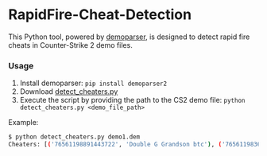 # RapidFire-Cheat-Detection
This Python tool, powered by [demoparser](https://github.com/LaihoE/demoparser), is designed to detect rapid fire cheats in Counter-Strike 2 demo files.

### Usage
1. Install demoparser: `pip install demoparser2`
2. Download [detect_cheaters.py](https://github.com/arber-hakaj/RapidFire-Cheat-Detection/blob/main/detect_cheaters.py)
3. Execute the script by providing the path to the CS2 demo file: `python detect_cheaters.py <demo_file_path>`

Example:  
```bash
$ python detect_cheaters.py demo1.dem 
Cheaters: [('76561198891443722', 'Double G Grandson btc'), ('76561198361014165', 'Kanye West Fan')]
